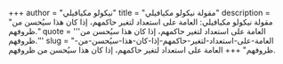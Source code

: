 +++
author = "نيكولو مكيافيلي"
title = "مقولة نيكولو مكيافيلي"
description = "مقولة نيكولو مكيافيلي: العامة على استعداد لتغير حاكمهم، إذا كان هذا سيُحسن من ظروفهم."
quote = '''العامة على استعداد لتغير حاكمهم، إذا كان هذا سيُحسن من ظروفهم.'''
slug = "العامة-على-استعداد-لتغير-حاكمهم-إذا-كان-هذا-سيُحسن-من-ظروفهم"
+++
العامة على استعداد لتغير حاكمهم، إذا كان هذا سيُحسن من ظروفهم.
